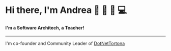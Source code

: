 # Hi there, I'm Andrea 👋 :pizza: :beer: :computer: 

#### I'm a Software Architech, a Teacher!

---

I'm co-founder and Community Leader of   [DotNetTortona](https://dotnettortona.net)

<!--
**amerlin/amerlin** is a ✨ _special_ ✨ repository because its `README.md` (this file) appears on your GitHub profile.

Here are some ideas to get you started:

- 🔭 I’m currently working on ...
- 🌱 I’m currently learning ...
- 👯 I’m looking to collaborate on ...
- 🤔 I’m looking for help with ...
- 💬 Ask me about ...
- 📫 How to reach me: ...
- 😄 Pronouns: ...
- ⚡ Fun fact: ...
-->
